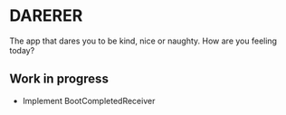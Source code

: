 # DARERER

The app that dares you to be kind, nice or naughty. How are you feeling today?

## Work in progress

- Implement BootCompletedReceiver